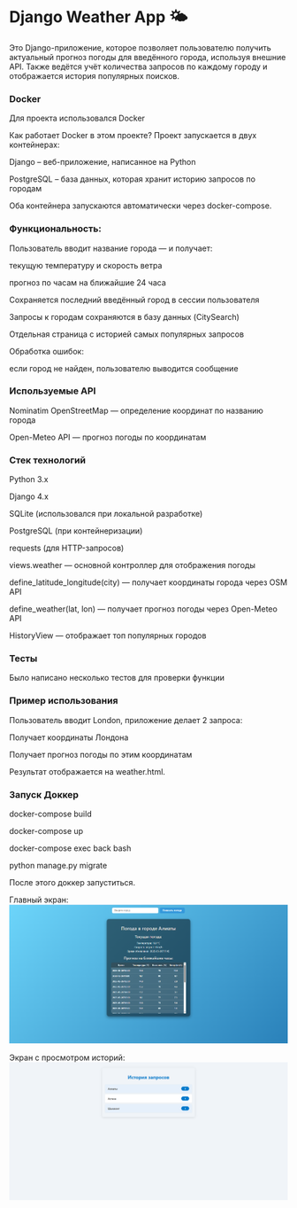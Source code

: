 # Django Weather App 🌤️
Это Django-приложение, которое позволяет пользователю получить актуальный прогноз погоды для введённого города, используя внешние API. Также ведётся учёт количества запросов по каждому городу и отображается история популярных поисков.
### Docker
Для проекта использовался Docker

Как работает Docker в этом проекте?
Проект запускается в двух контейнерах:

Django – веб-приложение, написанное на Python

PostgreSQL – база данных, которая хранит историю запросов по городам

Оба контейнера запускаются автоматически через docker-compose.

### Функциональность:


Пользователь вводит название города — и получает:

текущую температуру и скорость ветра

прогноз по часам на ближайшие 24 часа

Сохраняется последний введённый город в сессии пользователя

Запросы к городам сохраняются в базу данных (CitySearch)

Отдельная страница с историей самых популярных запросов

Обработка ошибок:

если город не найден, пользователю выводится сообщение


### Используемые API
Nominatim OpenStreetMap — определение координат по названию города

Open-Meteo API — прогноз погоды по координатам

### Стек технологий
Python 3.x

Django 4.x

SQLite (использовался при локальной разработке)

PostgreSQL (при контейнеризации)

requests (для HTTP-запросов)

views.weather — основной контроллер для отображения погоды

define_latitude_longitude(city) — получает координаты города через OSM API

define_weather(lat, lon) — получает прогноз погоды через Open-Meteo API

HistoryView — отображает топ популярных городов

### Тесты

Было написано несколько тестов для проверки функции

### Пример использования
Пользователь вводит London, приложение делает 2 запроса:

Получает координаты Лондона

Получает прогноз погоды по этим координатам

Результат отображается на weather.html.

### Запуск Доккер
docker-compose build

docker-compose up

docker-compose exec back bash

python manage.py migrate

После этого доккер запуститься.

Главный экран:
![Главный экран](static/example.png)

Экран с просмотром историй:
![Описание изображения](static/example2.pnh.png)

